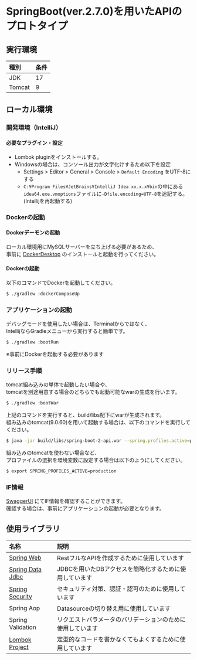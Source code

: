 # SpringBoot(ver.2.7.0)を用いたAPIのプロトタイプ

## 実行環境
| 種別                    | 条件   |
|:-----------------------|:-----|
| JDK                    | 17   |
| Tomcat                 | 9    |

## ローカル環境

### 開発環境（IntelliJ）

#### 必要なプラグイン・設定
- Lombok pluginをインストールする。
- Windowsの場合は、コンソール出力が文字化けするため以下を設定
  - Settings > Editor > General > Console > `Default Encoding` をUTF-8にする
  - `C:¥Program Files¥JetBrains¥IntelliJ Idea xx.x.x¥bin`の中にある`idea64.exe.vmoptions`ファイルに`-Dfile.encoding=UTF-8`を追記する。(Intellijを再起動する)

### Dockerの起動
#### Dockerデーモンの起動
ローカル環境用にMySQLサーバーを立ち上げる必要があるため、  
事前に [DockerDesktop](https://docs.docker.com/get-docker/) のインストールと起動を行ってください。  

#### Dockerの起動
以下のコマンドでDockerを起動してください。
```bash
$ ./gradlew :dockerComposeUp
```

### アプリケーションの起動
デバッグモードを使用したい場合は、Terminalからではなく、  
IntellijならGradleメニューから実行すると簡単です。
```bash
$ ./gradlew :bootRun
```
※事前にDockerを起動する必要があります

### リリース手順
tomcat組み込みの単体で起動したい場合や、  
tomcatを別途用意する場合のどちらでも起動可能なwarの生成を行います。
```bash
$ ./gradlew :bootWar
```
上記のコマンドを実行すると、build/libs配下にwarが生成されます。  
組み込みのtomcat(9.0.60)を用いて起動する場合は、以下のコマンドを実行してください。
```bash
$ java -jar build/libs/spring-boot-2-api.war --spring.profiles.active=production
```
組み込みのtomcatを使わない場合など、  
プロファイルの選択を環境変数に設定する場合は以下のようにしてください。  
```bash
$ export SPRING_PROFILES_ACTIVE=production
```

### IF情報
[SwaggerUI](http://localhost:8080/swagger-ui/index.html?configUrl=/v3/api-docs/swagger-config) にてIF情報を確認することができます。  
確認する場合は、事前にアプリケーションの起動が必要となります。

## 使用ライブラリ

| 名称                                                                                           | 説明                             |
|:---------------------------------------------------------------------------------------------|:-------------------------------|
| [Spring Web](https://spring.io/guides/gs/serving-web-content/)                               | RestフルなAPIを作成するために使用しています      |
| [Spring Data Jdbc](https://spring.pleiades.io/spring-data/jdbc/docs/current/reference/html/) | JDBCを用いたDBアクセスを簡略化するために使用しています |
| [Spring Security](https://projects.spring.io/spring-security/)                               | セキュリティ対策、認証・認可のために使用しています      |
| Spring Aop                                                                                   | Datasourceの切り替え用に使用しています       |
| Spring Validation                                                                            | リクエストパラメータのバリデーションのために使用しています  |
| [Lombok Project](https://projectlombok.org/)                                                 | 定型的なコードを書かなくてもよくするために使用しています   |
